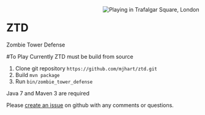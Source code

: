<img alt="Playing in Trafalgar Square, London" src="https://wiki.openstreetmap.org/w/images/thumb/5/54/Zombie_Tower_Defence_-_London.png/572px-Zombie_Tower_Defence_-_London.png" align="right">

# ZTD
Zombie Tower Defense

#To Play
Currently ZTD must be build from source
1. Clone git repository `https://github.com/mjhart/ztd.git`
2. Build `mvn package`
3. Run `bin/zombie_tower_defense`

Java 7 and Maven 3 are required

Please [create an issue](https://github.com/mjhart/ztd/issues/new) on github with any comments or questions.

